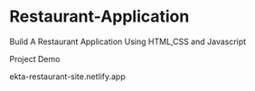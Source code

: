 # Restaurant-Application
 Build A Restaurant Application Using HTML,CSS and Javascript

Project Demo


ekta-restaurant-site.netlify.app
